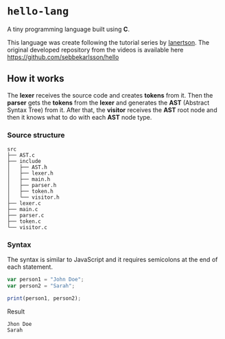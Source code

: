 # `hello-lang`

A tiny programming language built using **C**.

This language was create following the tutorial series by [Ianertson](https://www.youtube.com/@HelloWorldCode). The original developed repository from the videos is available here https://github.com/sebbekarlsson/hello


## How it works

The **lexer** receives the source code and creates **tokens** from it. Then the **parser** gets the **tokens** from the **lexer** and generates the **AST** (Abstract Syntax Tree) from it. After that, the **visitor** receives the **AST** root node and then it knows what to do with each **AST** node type.

### Source structure

```
src
├── AST.c
├── include
│   ├── AST.h
│   ├── lexer.h
│   ├── main.h
│   ├── parser.h
│   ├── token.h
│   └── visitor.h
├── lexer.c
├── main.c
├── parser.c
├── token.c
└── visitor.c
```

### Syntax

The syntax is similar to JavaScript and it requires semicolons at the end of each statement. 

```javascript
var person1 = "John Doe";
var person2 = "Sarah";

print(person1, person2);
```

Result

```
Jhon Doe
Sarah
```
